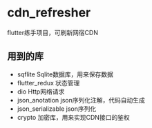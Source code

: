 # cdn_refresher

flutter练手项目，可刷新网宿CDN
## 用到的库
* sqflite Sqlite数据库，用来保存数据
* flutter_redux 状态管理
* dio Http网络请求
* json_anotation json序列化注解，代码自动生成
* json_serializable json序列化
* crypto 加密库，用来实现CDN接口的鉴权
